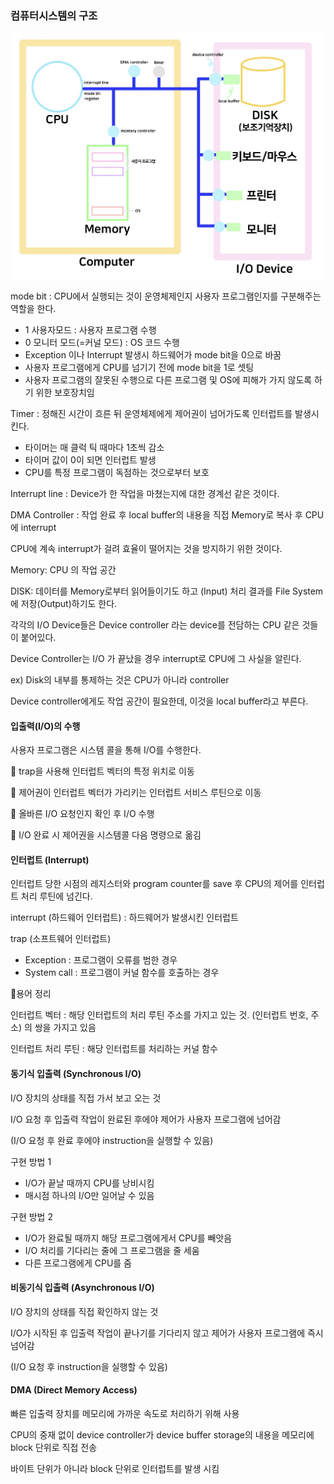 ### 컴퓨터시스템의 구조

![image-20230313180649405](./assets/image-20230313180649405.png)

mode bit : CPU에서 실행되는 것이 운영체제인지 사용자 프로그램인지를 구분해주는 역할을 한다.

- 1 사용자모드 : 사용자 프로그램 수행
- 0 모니터 모드(=커널 모드) : OS 코드 수행
- Exception 이나 Interrupt 발생시 하드웨어가 mode bit을 0으로 바꿈
- 사용자 프로그램에게 CPU를 넘기기 전에 mode bit을 1로 셋팅
- 사용자 프로그램의 잘못된 수행으로 다른 프로그램 및 OS에 피해가 가지 않도록 하기 위한 보호장치임



Timer : 정해진 시간이 흐른 뒤 운영체제에게 제어권이 넘어가도록 인터럽트를 발생시킨다.

- 타이머는 매 클럭 틱 때마다 1초씩 감소
- 타이머 값이 0이 되면 인터럽트 발생
- CPU를 특정 프로그램이 독점하는 것으로부터 보호

Interrupt line : Device가 한 작업을 마쳤는지에 대한 경계선 같은 것이다.

DMA Controller : 작업 완료 후 local buffer의 내용을 직접 Memory로 복사 후 CPU 에 interrupt

CPU에 계속 interrupt가 걸려 효율이 떨어지는 것을 방지하기 위한 것이다.

Memory: CPU 의 작업 공간



DISK: 데이터를 Memory로부터 읽어들이기도 하고 (Input) 처리 결과를 File System에 저장(Output)하기도 한다.

각각의 I/O Device들은 Device controller 라는 device를 전담하는 CPU 같은 것들이 붙어있다.

Device Controller는 I/O 가 끝났을 경우 interrupt로 CPU에 그 사실을 알린다.

ex) Disk의 내부를 통제하는 것은 CPU가 아니라 controller

Device controller에게도 작업 공간이 필요한데, 이것을 local buffer라고 부른다.

####  

#### 입출력(I/O)의 수행

사용자 프로그램은 시스템 콜을 통해 I/O를 수행한다.

🎈 trap을 사용해 인터럽트 벡터의 특정 위치로 이동

🎈 제어권이 인터럽트 벡터가 가리키는 인터럽트 서비스 루틴으로 이동

🎈 올바른 I/O 요청인지 확인 후 I/O 수행

🎈 I/O 완료 시 제어권을 시스템콜 다음 명령으로 옮김



#### 인터럽트 (Interrupt)

인터럽트 당한 시점의 레지스터와 program counter를 save 후 CPU의 제어를 인터럽트 처리 루틴에 넘긴다.

interrupt (하드웨어 인터럽트) : 하드웨어가 발생시킨 인터럽트

trap (소프트웨어 인터럽트)

- Exception : 프로그램이 오류를 범한 경우
- System call : 프로그램이 커널 함수를 호출하는 경우



📑용어 정리

인터럽트 벡터 : 해당 인터럽트의 처리 루틴 주소를 가지고 있는 것. (인터럽트 번호, 주소) 의 쌍을 가지고 있음

인터럽트 처리 루틴 : 해당 인터럽트를 처리하는 커널 함수



#### 동기식 입출력 (Synchronous I/O)

I/O 장치의 상태를 직접 가서 보고 오는 것

I/O 요청 후 입출력 작업이 완료된 후에야 제어가 사용자 프로그램에 넘어감

(I/O 요청 후 완료 후에야 instruction을 실행할 수 있음)

구현 방법 1

- I/O가 끝날 때까지 CPU를 낭비시킴
- 매시점 하나의 I/O만 일어날 수 있음

구현 방법 2

- I/O가 완료될 때까지 해당 프로그램에게서 CPU를 빼앗음
- I/O 처리를 기다리는 줄에 그 프로그램을 줄 세움
- 다른 프로그램에게 CPU를 줌



#### 비동기식 입출력 (Asynchronous I/O)

I/O 장치의 상태를 직접 확인하지 않는 것

I/O가 시작된 후 입출력 작업이 끝나기를 기다리지 않고 제어가 사용자 프로그램에 즉시 넘어감

(I/O 요청 후 instruction을 실행할 수 있음)



#### DMA (Direct Memory Access)

빠른 입출력 장치를 메모리에 가까운 속도로 처리하기 위해 사용

CPU의 중재 없이 device controller가 device buffer storage의 내용을 메모리에 block 단위로 직접 전송

바이트 단위가 아니라 block 단위로 인터럽트를 발생 시킴